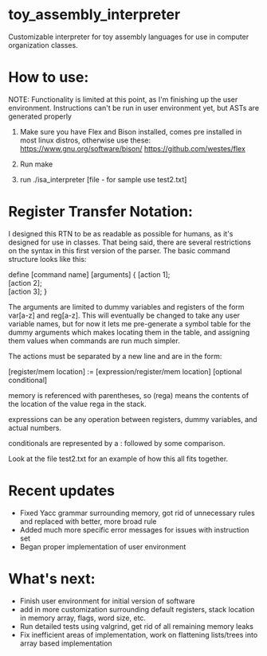 # toy_assembly_interpreter
Customizable interpreter for toy assembly languages for use in computer organization classes.

# How to use:

NOTE: Functionality is limited at this point, as I'm finishing up the user environment. Instructions can't be run in user environment yet, but ASTs are generated properly

1. Make sure you have Flex and Bison installed, comes pre installed in most linux distros, otherwise use these:
    https://www.gnu.org/software/bison/
    https://github.com/westes/flex

2. Run make
3. run ./isa_interpreter [file - for sample use test2.txt]


# Register Transfer Notation:

I designed this RTN to be as readable as possible for humans, as it's designed for use in classes. That being said, there are
several restrictions on the syntax in this first version of the parser. The basic command structure looks like this:

define [command name] [arguments] {
[action 1];\
[action 2];\
[action 3];
}

The arguments are limited to dummy variables and registers of the form var[a-z] and reg[a-z]. This will eventually
be changed to take any user variable names, but for now it lets me pre-generate a symbol table for the dummy arguments which
makes locating them in the table, and assigning them values when commands are run much simpler.

The actions must be separated by a new line and are in the form:

[register/mem location] := [expression/register/mem location] [optional conditional]

memory is referenced with parentheses, so (rega) means the contents of the location of the value rega in the stack.

expressions can be any operation between registers, dummy variables, and actual numbers. 

conditionals are represented by a : followed by some comparison.

Look at the file test2.txt for an example of how this all fits together.

# Recent updates

- Fixed Yacc grammar surrounding memory, got rid of unnecessary rules and replaced with better, more broad rule
- Added much more specific error messages for issues with instruction set
- Began proper implementation of user environment


# What's next:

- Finish user environment for initial version of software
- add in more customization surrounding default registers, stack location in memory array, flags, word size, etc.
- Run detailed tests using valgrind, get rid of all remaining memory leaks
- Fix inefficient areas of implementation, work on flattening lists/trees into array based implementation

